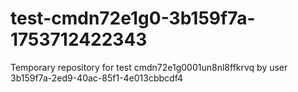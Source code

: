 # test-cmdn72e1g0-3b159f7a-1753712422343
Temporary repository for test cmdn72e1g0001un8nl8ffkrvq by user 3b159f7a-2ed9-40ac-85f1-4e013cbbcdf4
